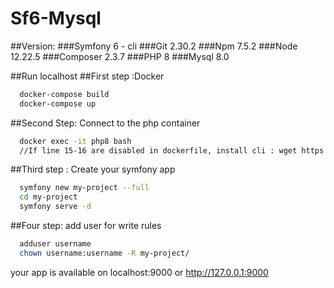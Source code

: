 # Sf6-Mysql
##Version:
###Symfony 6 - cli
###Git 2.30.2
###Npm 7.5.2
###Node 12.22.5
###Composer 2.3.7
###PHP 8
###Mysql 8.0

##Run localhost
##First step :Docker
```bash
  docker-compose build
  docker-compose up
```
##Second Step: Connect to the php container
```bash
  docker exec -it php8 bash
  //If line 15-16 are disabled in dockerfile, install cli : wget https://get.symfony.com/cli/installer -O - | bash 
```
##Third step : Create your symfony app
```bash
  symfony new my-project --full
  cd my-project
  symfony serve -d
```
##Four step: add user for write rules
```bash
  adduser username
  chown username:username -R my-project/
```

your app is available on localhost:9000 or http://127.0.0.1:9000




